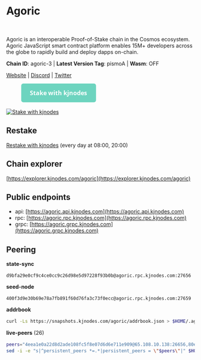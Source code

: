 # Agoric

<figure><img src="https://raw.githubusercontent.com/kj89/testnet_manuals/main/pingpub/logos/agoric.png" alt=""><figcaption></figcaption></figure>

Agoric is an interoperable Proof-of-Stake chain in the Cosmos ecosystem. Agoric JavaScript smart contract platform enables 15M+ developers across the globe to rapidly build and deploy dapps on-chain.

**Chain ID**: agoric-3 | **Latest Version Tag**: pismoA | **Wasm**: OFF

[Website](https://agoric.com) | [Discord](https://discord.com/invite/qDW8DRes4s) | [Twitter](https://twitter.com/agoric)

<figure><img src="../../.gitbook/assets/button_stake-with-kjnodes.png" alt=""><figcaption></figcaption></figure>

[![Stake with kjnodes](https://i.ibb.co/cr44Q8j/button-stake-with-kjnodes.png)](https://restake.app/agoric/agoricvaloper1ku5sm2twlsywdrp4wz3kfwgyrtqtp0lpr3nvk8)

## Restake

[Restake with kjnodes](https://restake.app/agoric/agoricvaloper1ku5sm2twlsywdrp4wz3kfwgyrtqtp0lpr3nvk8) (every day at 08:00, 20:00)

## Chain explorer

[https://explorer.kjnodes.com/agoric](https://explorer.kjnodes.com/agoric)

## Public endpoints

* api: [https://agoric.api.kjnodes.com](https://agoric.api.kjnodes.com)
* rpc: [https://agoric.rpc.kjnodes.com](https://agoric.rpc.kjnodes.com)
* grpc: [https://agoric.grpc.kjnodes.com](https://agoric.grpc.kjnodes.com)

## Peering

**state-sync**

```
d9bfa29e0cf9c4ce0cc9c26d98e5d97228f93b0b@agoric.rpc.kjnodes.com:27656
```

**seed-node**

```
400f3d9e30b69e78a7fb891f60d76fa3c73f0ecc@agoric.rpc.kjnodes.com:27659
```

**addrbook**

```bash
curl -Ls https://snapshots.kjnodes.com/agoric/addrbook.json > $HOME/.agoric/config/addrbook.json
```

**live-peers** (26)

```bash
peers="4eea1e0a22d8d2ade108fc5f8e07d6d6e711e909@65.108.10.138:26656,80e8d307c7b1e7027645a0054ba3e08addfa83b2@88.99.217.85:26656,15f63de308337b66d8918ffaa74c6e956991bee9@138.201.120.161:28357,63bd6649f80362ce513027d99ef32c826fdbd259@45.9.62.136:26656,0837c0dac0bb15e79e64207bb0fa5a9a6fa42ad4@178.62.116.62:26656,a38a30c1dd31f63be2befd40b82964b215c3c288@165.22.251.28:26656,711f6f36a6ec3924b6d721de6adce604092e59f2@116.202.226.169:26656,05f967bf55fee6647e69bdfca69f064d7e4876c5@128.199.128.15:26060,2aedd7163a8ee725507e461b13fb90c091ee1c42@128.0.51.32:26656,506f9bca6ce2f29a2556427f90693a8ee1b100ff@178.128.238.183:26060,059f6ccc82a5bdd61e9089914368d0aade14fac0@159.89.101.239:26060,9ed68bef54712b46713ac755ab7a6e7ad30694ef@192.99.44.79:14456,0464c8dded70d01f5ab50a8d6047a6b27ddf2ccd@84.244.95.232:26656,576e4e90b785fb16c129a0141b57342e51fd61b4@193.176.85.156:26656,e780b9c3b6f761efb7ba3bca74d3011f9bdf4bfd@139.59.8.48:26060,0f642db2770d4dd3e0d030b2f14f1365e40f3b38@185.146.148.101:26657,e5970b2440e4083c7d74b51c8991ac9fd0f54dc0@162.55.132.48:15634,190ead3cfb1bd655241418f3ef9ba40bbf2deecd@157.90.130.44:26656,f095bb53006ebddcbbf29c8df70dddcba6419e36@142.93.145.13:26656,3d7d9eac612775c9530e990c44092d7ff55dbb83@95.216.39.109:26656,f8ff12a774770fea36beadb303ccffc86863c6ec@65.109.69.59:14456,1d4d7b77e79c2dad9e8586df4f30c7b550f5d49b@13.40.153.111:26656,ef12448f0f8671a195ab38c590cac713ad703a8b@146.70.66.202:26656,bb257b3a0829910477a3845430b6b1f7eb2b4235@34.146.189.78:26656,d56af8cb0716909f9b804e7dec8c1d34ae4eed16@65.108.142.81:26676,e70955351f601ea5be9a9bf41032949a777f31b3@207.244.255.229:10003"
sed -i -e "s|^persistent_peers *=.*|persistent_peers = \"$peers\"|" $HOME/.agoric/config/config.toml
```
